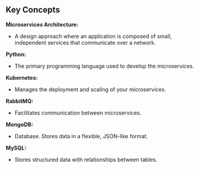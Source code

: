 ## Key Concepts

**Microservices Architecture:**
 - A design approach where an application is composed of small, independent services that communicate over a network.

**Python:**
 - The primary programming language used to develop the microservices.

**Kubernetes:**
 - Manages the deployment and scaling of your microservices.

**RabbitMQ:**
 - Facilitates communication between microservices.
 
**MongoDB:**
- Database. Stores data in a flexible, JSON-like format.

**MySQL:**
- Stores structured data with relationships between tables.

